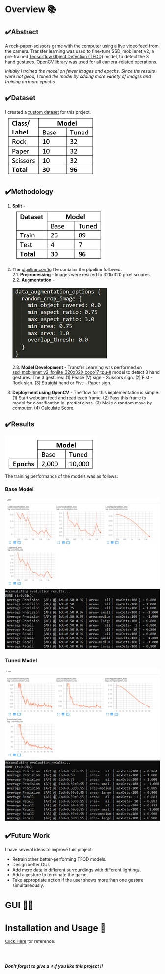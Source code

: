 # Overview 📚
## ✔️Abstract
A rock-paper-scissors game with the computer using a live video feed from the camera. Transfer learning was used to fine-tune SSD_mobilenet_v2, a pre-trained [Tensorflow Object Detection (TFOD)](https://github.com/tensorflow/models/tree/master/research/object_detection) model, to detect the 3 hand gestures. 
[OpenCV](https://opencv.org/) library was used for all camera-related operations.

*Initially I trained the model on fewer images and epochs. Since the results were not good, I tuned the model by adding more variety of images and training on more epochs.*
## ✔️Dataset
I created a [custom dataset]() for this project. <br>
![](https://github.com/AparGarg99/RPSGame/blob/master/images/dataset.PNG)

## ✔️Methodology
1. **Split** - <br>
![](https://github.com/AparGarg99/RPSGame/blob/master/images/split.PNG) <br>
2. The [pipeline.config]() file contains the pipeline followed.<br>
    2.1. **Preprocessing** - Images were resized to 320x320 pixel squares.<br>
    2.2. **Augmentation** - <br><br>
    ![](https://github.com/AparGarg99/RPSGame/blob/master/images/augment.PNG) <br><br>
    2.3. **Model Development** - Transfer Learning was performed on [ssd_mobilenet_v2_fpnlite_320x320_coco17_tpu-8](https://github.com/tensorflow/models/blob/master/research/object_detection/g3doc/tf2_detection_zoo.md) model to detect 3 hand gestures. The 3 gestures: (1) Peace (V) sign - Scissors sign. (2) Fist - Rock sign. (3) Straight hand or Five - Paper sign. <br>

3. **Deployment using OpenCV** - The flow for this implementation is simple: (1) Start webcam feed and read each frame. (2) Pass this frame to model for classification ie. predict class. (3) Make a random move by computer. (4) Calculate Score.

## ✔️Results
![](https://github.com/AparGarg99/RPSGame/blob/master/images/epochs.PNG)<br>
The training performance of the models was as follows:
### Base Model
![](https://github.com/AparGarg99/RPSGame/blob/master/images/v1_1.PNG)
![](https://github.com/AparGarg99/RPSGame/blob/master/images/v1_2.PNG)
<br>
### Tuned Model
![](https://github.com/AparGarg99/RPSGame/blob/master/images/v2_1.PNG)
![](https://github.com/AparGarg99/RPSGame/blob/master/images/v2_2.PNG)


## ✔️Future Work
I have several ideas to improve this project:
* Retrain other better-performing TFOD models.
* Design better GUI.
* Add more data in different surroundings with different lightings.
* Add a gesture to terminate the game.
* Take appropriate action if the user shows more than one gesture simultaneously.


# GUI 👨‍💻


# Installation and Usage 🔌
[Click Here](https://github.com/AparGarg99/Tutorials/blob/master/streamlit_frontend_tutorial/README.md#installation-and-usage) for reference.

<br>
<br>

***Don't forget to give a ⭐ if you like this project !!***

